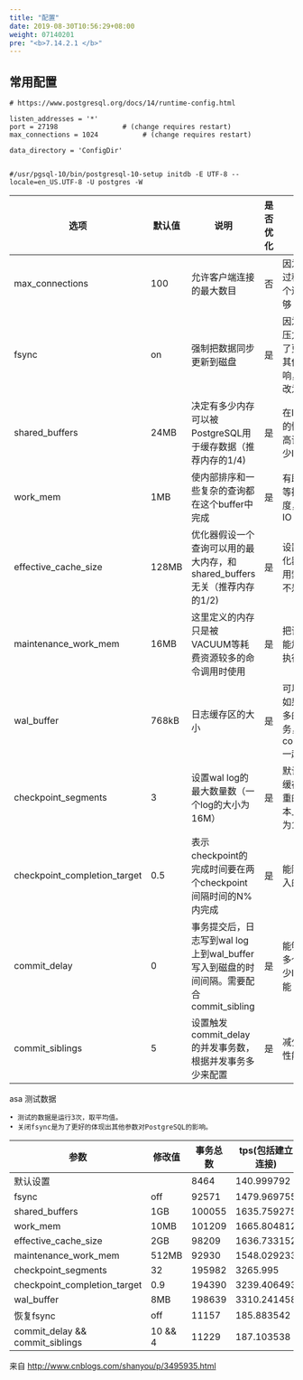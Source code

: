 ```yaml
---
title: "配置"
date: 2019-08-30T10:56:29+08:00
weight: 07140201
pre: "<b>7.14.2.1 </b>"
---
```


## 常用配置

```text
# https://www.postgresql.org/docs/14/runtime-config.html

listen_addresses = '*'
port = 27198                # (change requires restart)
max_connections = 1024           # (change requires restart)

data_directory = 'ConfigDir'


#/usr/pgsql-10/bin/postgresql-10-setup initdb -E UTF-8 --locale=en_US.UTF-8 -U postgres -W
```

| 选项 | 默认值 | 说明 | 是否优化 | 原因 |
| --- | --- | --- | --- | --- |
| max_connections | 100 | 允许客户端连接的最大数目 | 否 | 因为在测试的过程中，100个连接已经足够 |
| fsync | on | 强制把数据同步更新到磁盘 | 是 | 因为系统的IO压力很大，为了更好的测试其他配置的影响，把改参数改为off |
| shared_buffers | 24MB | 决定有多少内存可以被PostgreSQL用于缓存数据（推荐内存的1/4) | 是 | 在IO压力很大的情况下，提高该值可以减少IO |
| work_mem | 1MB | 使内部排序和一些复杂的查询都在这个buffer中完成 | 是 | 有助提高排序等操作的速度，并且减低IO |
| effective_cache_size | 128MB | 优化器假设一个查询可以用的最大内存，和shared_buffers无关（推荐内存的1/2) | 是 | 设置稍大，优化器更倾向使用索引扫描而不是顺序扫描 |
| maintenance_work_mem | 16MB | 这里定义的内存只是被VACUUM等耗费资源较多的命令调用时使用 | 是 | 把该值调大，能加快命令的执行 |
| wal_buffer | 768kB | 日志缓存区的大小 | 是 | 可以降低IO，如果遇上比较多的并发短事务，应该和commit_delay一起用 |
| checkpoint_segments | 3 | 设置wal log的最大数量数（一个log的大小为16M） | 是 | 默认的48M的缓存是一个严重的瓶颈，基本上都要设置为10以上 |
| checkpoint_completion_target | 0.5 | 表示checkpoint的完成时间要在两个checkpoint间隔时间的N%内完成 | 是 | 能降低平均写入的开销 |
| commit_delay | 0 | 事务提交后，日志写到wal log上到wal_buffer写入到磁盘的时间间隔。需要配合commit_sibling | 是 | 能够一次写入多个事务，减少IO，提高性能 |
| commit_siblings | 5 | 设置触发commit_delay的并发事务数，根据并发事务多少来配置 | 是 | 减少IO，提高性能 |

asa
测试数据

    • 测试的数据是运行3次，取平均值。
    • 关闭fsync是为了更好的体现出其他参数对PostgreSQL的影响。

| 参数 | 修改值 | 事务总数 | tps(包括建立连接) | tps(不包括建立连接) |
| --- | --- | --- | --- | --- |
| 默认设置 |   | 8464 | 140.999792 | 141.016182 |
| fsync | off | 92571 | 1479.969755 | 1480.163355 |
| shared_buffers | 1GB | 100055 | 1635.759275 | 1635.977823 |
| work_mem | 10MB | 101209 | 1665.804812 | 1666.04082 |
| effective_cache_size | 2GB | 98209 | 1636.733152 | 1636.970271 |
| maintenance_work_mem | 512MB | 92930 | 1548.029233 | 1548.223108 |
| checkpoint_segments | 32 | 195982 | 3265.995 | 3266.471064 |
| checkpoint_completion_target | 0.9 | 194390 | 3239.406493 | 3239.842596 |
| wal_buffer | 8MB | 198639 | 3310.241458 | 3310.724067 |
| 恢复fsync | off | 11157 | 185.883542 | 185.909849 |
| commit_delay && commit_siblings | 10 && 4 | 11229 | 187.103538 | 187.131747 |

来自 <http://www.cnblogs.com/shanyou/p/3495935.html>
